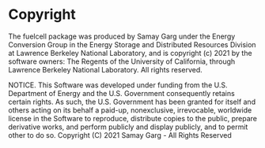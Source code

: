 Copyright
=========

The fuelcell package was produced by Samay Garg under the Energy Conversion Group in the Energy Storage and Distributed Resources Division at Lawrence Berkeley National Laboratory, and is copyright (c) 2021 by the
software owners: The Regents of the University of California, through Lawrence
Berkeley National Laboratory. All rights reserved.

NOTICE.  This Software was developed under funding from the U.S. Department of
Energy and the U.S. Government consequently retains certain rights. As such, the
U.S. Government has been granted for itself and others acting on its behalf a
paid-up, nonexclusive, irrevocable, worldwide license in the Software to
reproduce, distribute copies to the public, prepare derivative works, and
perform publicly and display publicly, and to permit other to do so. Copyright
(C) 2021 Samay Garg - All Rights Reserved
